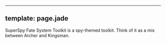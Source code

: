 ----
template: page.jade
----
SuperSpy Fate System Toolkit is a spy-themed toolkit.  Think of it as a mix between Archer and Kingsman.
